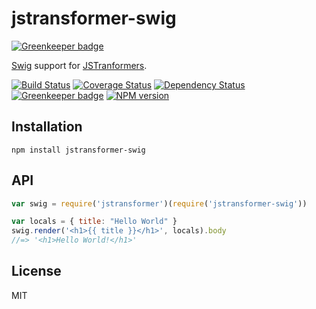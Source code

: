 # jstransformer-swig

[![Greenkeeper badge](https://badges.greenkeeper.io/jstransformers/jstransformer-swig.svg)](https://greenkeeper.io/)

[Swig](https://paularmstrong.github.io/swig/) support for [JSTranformers](https://github.com/jstransformers/jstransformer).

[![Build Status](https://img.shields.io/travis/jstransformers/jstransformer-swig/master.svg)](https://travis-ci.org/jstransformers/jstransformer-swig)
[![Coverage Status](https://img.shields.io/codecov/c/github/jstransformers/jstransformer-swig/master.svg)](https://codecov.io/gh/jstransformers/jstransformer-swig)
[![Dependency Status](https://img.shields.io/david/jstransformers/jstransformer-swig/master.svg)](http://david-dm.org/jstransformers/jstransformer-swig)
[![Greenkeeper badge](https://badges.greenkeeper.io/jstransformers/jstransformer-swig.svg)](https://greenkeeper.io/)
[![NPM version](https://img.shields.io/npm/v/jstransformer-swig.svg)](https://www.npmjs.org/package/jstransformer-swig)

## Installation

    npm install jstransformer-swig

## API

```js
var swig = require('jstransformer')(require('jstransformer-swig'))

var locals = { title: "Hello World" }
swig.render('<h1>{{ title }}</h1>', locals).body
//=> '<h1>Hello World!</h1>'
```

## License

MIT

